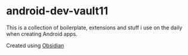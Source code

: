 # android-dev-vault11

This is a collection of boilerplate, extensions and stuff i use on the daily when creating Android apps.


Created using [Obsidian](https://obsidian.md)
